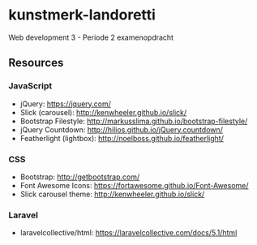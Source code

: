 # kunstmerk-landoretti
Web development 3 - Periode 2 examenopdracht

## Resources

### JavaScript

- jQuery: https://jquery.com/
- Slick (carousel): http://kenwheeler.github.io/slick/
- Bootstrap Filestyle: http://markusslima.github.io/bootstrap-filestyle/
- jQuery Countdown: http://hilios.github.io/jQuery.countdown/
- Featherlight (lightbox): http://noelboss.github.io/featherlight/

### CSS

- Bootstrap: http://getbootstrap.com/
- Font Awesome Icons: https://fortawesome.github.io/Font-Awesome/
- Slick carousel theme: http://kenwheeler.github.io/slick/

### Laravel

- laravelcollective/html: https://laravelcollective.com/docs/5.1/html